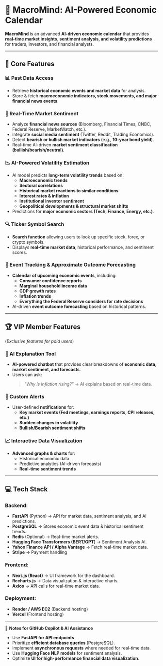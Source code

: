 # 🚀 MacroMind: AI-Powered Economic Calendar  
**MacroMind** is an advanced **AI-driven economic calendar** that provides **real-time market insights, sentiment analysis, and volatility predictions** for traders, investors, and financial analysts.  

---

## 🌟 **Core Features**  

### **📊 Past Data Access**  
- Retrieve **historical economic events and market data** for analysis.  
- Store & fetch **macroeconomic indicators, stock movements, and major financial news events**.  

### **📰 Real-Time Market Sentiment**  
- Analyze **financial news sources** (Bloomberg, Financial Times, CNBC, Federal Reserve, MarketWatch, etc.).  
- Integrate **social media sentiment** (Twitter, Reddit, Trading Economics).  
- Detect **bearish or bullish market indicators** (e.g., **10-year bond yield**).  
- Real-time AI-driven **market sentiment classification (bullish/bearish/neutral)**.  

### **📉 AI-Powered Volatility Estimation**  
- AI model predicts **long-term volatility trends** based on:  
  - **Macroeconomic trends**  
  - **Sectoral correlations**  
  - **Historical market reactions to similar conditions**  
  - **Interest rates & inflation**  
  - **Institutional investor sentiment**  
  - **Geopolitical developments & structural market shifts**  
- Predictions for **major economic sectors (Tech, Finance, Energy, etc.)**.  

### **🔍 Ticker Symbol Search**  
- **Search function** allowing users to look up specific stock, forex, or crypto symbols.  
- Displays **real-time market data**, historical performance, and sentiment scores.  

### **📆 Event Tracking & Approximate Outcome Forecasting**  
- **Calendar of upcoming economic events**, including:  
  - **Consumer confidence reports**  
  - **Marginal household income data**  
  - **GDP growth rates**  
  - **Inflation trends**  
  - **Everything the Federal Reserve considers for rate decisions**  
- AI-driven **event outcome forecasting** based on historical patterns.  

---

## 🏆 **VIP Member Features**  
(*Exclusive features for paid users*)  

### **🤖 AI Explanation Tool**  
- **AI-powered chatbot** that provides clear breakdowns of **economic data, market sentiment, and forecasts**.  
- Users can ask:  
  > *"Why is inflation rising?"* → AI explains based on real-time data.  

### **🔔 Custom Alerts**  
- User-defined **notifications** for:  
  - **Key market events (Fed meetings, earnings reports, CPI releases, etc.)**  
  - **Sudden changes in volatility**  
  - **Bullish/Bearish sentiment shifts**  

### **📈 Interactive Data Visualization**  
- **Advanced graphs & charts** for:  
  - Historical economic data  
  - Predictive analytics (AI-driven forecasts)  
  - **Real-time sentiment trends**  

---

## **💻 Tech Stack**  
### **Backend:**  
- **FastAPI** (Python) → API for market data, sentiment analysis, and AI predictions.  
- **PostgreSQL** → Stores economic event data & historical sentiment trends.  
- **Redis** (Optional) → Real-time market alerts.  
- **Hugging Face Transformers (BERT/GPT)** → Sentiment Analysis AI.  
- **Yahoo Finance API / Alpha Vantage** → Fetch real-time market data.  
- **Stripe** → Payment handling

### **Frontend:**  
- **Next.js (React)** → UI framework for the dashboard.  
- **Recharts.js** → Data visualization & interactive charts.  
- **Axios** → API calls for real-time market data.  

### **Deployment:**  
- **Render / AWS EC2** (Backend hosting)  
- **Vercel** (Frontend hosting)  

---

📌 **Notes for GitHub Copilot & AI Assistance**  
- Use **FastAPI for API endpoints**.  
- Prioritize **efficient database queries** (PostgreSQL).  
- Implement **asynchronous requests** where needed for real-time data.  
- Use **Hugging Face NLP models** for sentiment analysis.  
- Optimize **UI for high-performance financial data visualization**.  